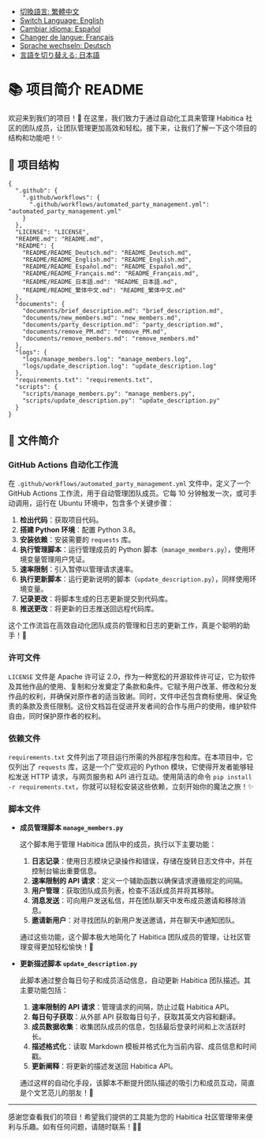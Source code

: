 - [切換語言: 繁體中文](README/README_繁体中文.md)
- [Switch Language: English](README/README_English.md)
- [Cambiar idioma: Español](README/README_Español.md)
- [Changer de langue: Français](README/README_Français.md)
- [Sprache wechseln: Deutsch](README/README_Deutsch.md)
- [言語を切り替える: 日本語](README/README_日本語.md)

# 📚 项目简介 README

欢迎来到我们的项目！🎉 在这里，我们致力于通过自动化工具来管理 Habitica 社区的团队成员，让团队管理更加高效和轻松。接下来，让我们了解一下这个项目的结构和功能吧！✨

## 📁 项目结构

```
{
  ".github": {
    ".github/workflows": {
      ".github/workflows/automated_party_management.yml": "automated_party_management.yml"
    }
  },
  "LICENSE": "LICENSE",
  "README.md": "README.md",
  "README": {
    "README/README_Deutsch.md": "README_Deutsch.md",
    "README/README_English.md": "README_English.md",
    "README/README_Español.md": "README_Español.md",
    "README/README_Français.md": "README_Français.md",
    "README/README_日本語.md": "README_日本語.md",
    "README/README_繁体中文.md": "README_繁体中文.md"
  },
  "documents": {
    "documents/brief_description.md": "brief_description.md",
    "documents/new_members.md": "new_members.md",
    "documents/party_description.md": "party_description.md",
    "documents/remove_PM.md": "remove_PM.md",
    "documents/remove_members.md": "remove_members.md"
  },
  "logs": {
    "logs/manage_members.log": "manage_members.log",
    "logs/update_description.log": "update_description.log"
  },
  "requirements.txt": "requirements.txt",
  "scripts": {
    "scripts/manage_members.py": "manage_members.py",
    "scripts/update_description.py": "update_description.py"
  }
}
```

## 📝 文件简介

### GitHub Actions 自动化工作流

在 `.github/workflows/automated_party_management.yml` 文件中，定义了一个 GitHub Actions 工作流，用于自动管理团队成员。它每 10 分钟触发一次，或可手动调用，运行在 Ubuntu 环境中，包含多个关键步骤：

1. **检出代码**：获取项目代码。
2. **搭建 Python 环境**：配置 Python 3.8。
3. **安装依赖**：安装需要的 `requests` 库。
4. **执行管理脚本**：运行管理成员的 Python 脚本（`manage_members.py`），使用环境变量管理用户凭证。
5. **速率限制**：引入暂停以管理请求速率。
6. **执行更新脚本**：运行更新说明的脚本（`update_description.py`），同样使用环境变量。
7. **记录更改**：将脚本生成的日志更新提交到代码库。
8. **推送更改**：将更新的日志推送回远程代码库。

这个工作流旨在高效自动化团队成员的管理和日志的更新工作，真是个聪明的助手！🤖

### 许可文件

`LICENSE` 文件是 Apache 许可证 2.0，作为一种宽松的开源软件许可证，它为软件及其他作品的使用、复制和分发奠定了条款和条件。它赋予用户改革、修改和分发作品的权利，并确保对原作者的适当致谢。同时，文件中还包含商标使用、保证免责的条款及责任限制。这份文档旨在促进开发者间的合作与用户的使用，维护软件自由，同时保护原作者的权利。

### 依赖文件

`requirements.txt` 文件列出了项目运行所需的外部程序包和库。在本项目中，它仅列出了 `requests` 库，这是一个广受欢迎的 Python 模块，它使得开发者能够轻松发送 HTTP 请求，与网页服务和 API 进行互动。使用简洁的命令 `pip install -r requirements.txt`，你就可以轻松安装这些依赖，立刻开始你的魔法之旅！✨

### 脚本文件

- **成员管理脚本 `manage_members.py`**

  这个脚本用于管理 Habitica 团队中的成员，执行以下主要功能：

  1. **日志记录**：使用日志模块记录操作和错误，存储在旋转日志文件中，并在控制台输出重要信息。
  2. **速率限制的 API 请求**：定义一个辅助函数以确保请求遵循规定的间隔。
  3. **用户管理**：获取团队成员列表，检查不活跃成员并将其移除。
  4. **消息发送**：可向用户发送私信，并在团队聊天中发布成员邀请和移除消息。
  5. **邀请新用户**：对寻找团队的新用户发送邀请，并在聊天中通知团队。

  通过这些功能，这个脚本极大地简化了 Habitica 团队成员的管理，让社区管理变得更加轻松愉快！🎈

- **更新描述脚本 `update_description.py`**

  此脚本通过整合每日句子和成员活动信息，自动更新 Habitica 团队描述。其主要功能包括：

  1. **速率限制的 API 请求**：管理请求的间隔，防止过载 Habitica API。
  2. **每日句子获取**：从外部 API 获取每日句子，获取其英文内容和翻译。
  3. **成员数据收集**：收集团队成员的信息，包括最后登录时间和上次活跃时长。
  4. **描述格式化**：读取 Markdown 模板并格式化为当前内容、成员信息和时间戳。
  5. **更新阐释**：将更新的描述发送回 Habitica API。

  通过这样的自动化手段，该脚本不断提升团队描述的吸引力和成员互动，简直是个文艺范儿的朋友！🎨

---

感谢您查看我们的项目！希望我们提供的工具能为您的 Habitica 社区管理带来便利与乐趣。如有任何问题，请随时联系！🎈👋